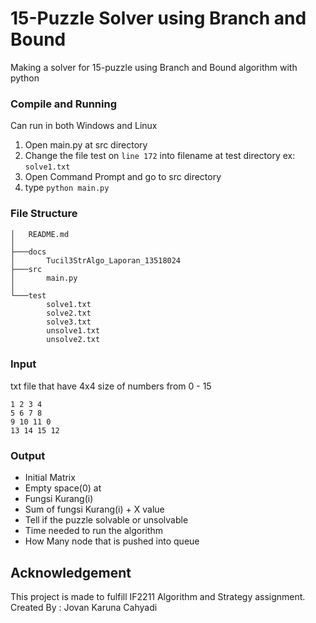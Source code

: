 # 15-Puzzle Solver using Branch and Bound
Making a solver for 15-puzzle using Branch and Bound algorithm with python


### Compile and Running
Can run in both Windows and Linux
1. Open main.py at src directory 
1. Change the file test on `line 172` into filename at test directory ex: `solve1.txt` 
1. Open Command Prompt and go to src directory
1. type `python main.py`


### File Structure
```
│   README.md
│
├───docs
│       Tucil3StrAlgo_Laporan_13518024
├───src
│       main.py
│
└───test
        solve1.txt
        solve2.txt
        solve3.txt
        unsolve1.txt
        unsolve2.txt
```

### Input
txt file that have 4x4 size of numbers from 0 - 15
```
1 2 3 4
5 6 7 8
9 10 11 0 
13 14 15 12
```

### Output
- Initial Matrix
- Empty space(0) at 
- Fungsi Kurang(i)
- Sum of fungsi Kurang(i) + X value
- Tell if the puzzle solvable or unsolvable 
- Time needed to run the algorithm
- How Many node that is pushed into queue

## Acknowledgement
This project is made to fulfill IF2211 Algorithm and Strategy assignment.
Created By : Jovan Karuna Cahyadi 